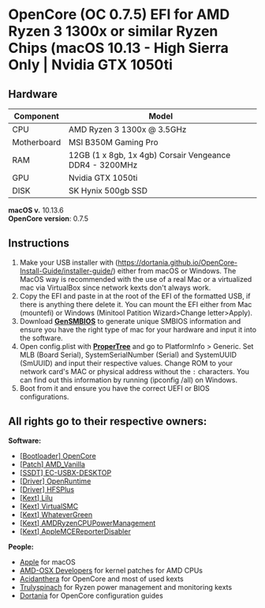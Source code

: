 # OpenCore (OC 0.7.5) EFI for AMD Ryzen 3 1300x or similar Ryzen Chips (macOS 10.13 - High Sierra Only | Nvidia GTX 1050ti
## Hardware
| **Component** | **Model** |
| ------------- | --------- |
| CPU | AMD Ryzen 3 1300x @ 3.5GHz |
| Motherboard | MSI B350M Gaming Pro | 
| RAM | 12GB (1 x 8gb, 1x 4gb) Corsair Vengeance DDR4 - 3200MHz|
| GPU | Nvidia GTX 1050ti |
| DISK | SK Hynix 500gb SSD |

**macOS v.** 10.13.6  
**OpenCore version**: 0.7.5

## Instructions
  1. Make your USB installer with (https://dortania.github.io/OpenCore-Install-Guide/installer-guide/) either from macOS or Windows. The MacOS way is recommended with the use    of a real Mac or a virtualized mac via VirtualBox since network kexts don't always work.
  2. Copy the EFI and paste in at the root of the EFI of the formatted USB, if there is anything there delete it. You can mount the EFI either from Mac (mountefi) or Windows (Minitool Patition Wizard>Change letter>Apply).
  4. Download [**GenSMBIOS**](https://github.com/corpnewt/GenSMBIOS) to generate unique SMBIOS information and ensure you have the right type of mac for your hardware and input it into the software.
  5. Open config.plist with [**ProperTree**](https://github.com/corpnewt/ProperTree) and go to PlatformInfo > Generic. Set MLB (Board Serial), SystemSerialNumber (Serial) and SystemUUID (SmUUID) and input their respective values. Change ROM to your network card's MAC or physical address without the `:` characters. You can find out this information by running (ipconfig /all) on Windows.
  6. Boot from it and ensure you have the correct UEFI or BIOS configurations.

## All rights go to their respective owners:
**Software:**
 - [[Bootloader] OpenCore](https://github.com/acidanthera/OpenCorePkg)
 - [[Patch] AMD_Vanilla](https://github.com/AMD-OSX/AMD_Vanilla)
 - [[SSDT] EC-USBX-DESKTOP](https://github.com/dortania/Getting-Started-With-ACPI/blob/master/extra-files/compiled/SSDT-EC-USBX-DESKTOP.aml)
 - [[Driver] OpenRuntime](https://github.com/acidanthera/OpenCorePkg)
 - [[Driver] HFSPlus](https://github.com/acidanthera/OcBinaryData/blob/master/Drivers/HfsPlus.efi)
 - [[Kext] Lilu](https://github.com/acidanthera/Lilu)
 - [[Kext] VirtualSMC](https://github.com/acidanthera/VirtualSMC)
 - [[Kext] WhateverGreen](https://github.com/acidanthera/WhateverGreen)
 - [[Kext] AMDRyzenCPUPowerManagement](https://github.com/trulyspinach/SMCAMDProcessor)
 - [[Kext] AppleMCEReporterDisabler](https://github.com/AMD-OSX/AMD_Vanilla/blob/experimental-opencore/Extra/AppleMCEReporterDisabler.kext.zip)

 **People:**
 - [Apple](https://apple.com) for macOS
 - [AMD-OSX Developers](https://github.com/AMD-OSX) for kernel patches for AMD CPUs
 - [Acidanthera](https://github.com/acidanthera) for OpenCore and most of used kexts
 - [Trulyspinach](https://github.com/trulyspinach) for Ryzen power management and monitoring kexts
 - [Dortania](https://github.com/dortania) for OpenCore configuration guides
<br>
